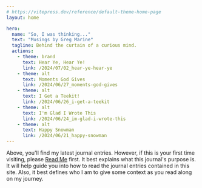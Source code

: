 ```yaml
---
# https://vitepress.dev/reference/default-theme-home-page
layout: home

hero:
  name: "So, I was thinking..."
  text: "Musings by Greg Marine"
  tagline: Behind the curtain of a curious mind.
  actions:
    - theme: brand
      text: Hear Ye, Hear Ye!
      link: /2024/07/02_hear-ye-hear-ye
    - theme: alt
      text: Moments God Gives
      link: /2024/06/27_moments-god-gives
    - theme: alt
      text: I Get a Teekit!
      link: /2024/06/26_i-get-a-teekit
    - theme: alt
      text: I'm Glad I Wrote This
      link: /2024/06/24_im-glad-i-wrote-this
    - theme: alt
      text: Happy Snowman
      link: /2024/06/21_happy-snowman
---
```


Above, you'll find my latest journal entries. However, if this is your first time visiting, please [Read Me](read-me) first. It best explains what this journal's purpose is. It will help guide you into how to read the journal entries contained in this site. Also, it best defines who I am to give some context as you read along on my journey.
